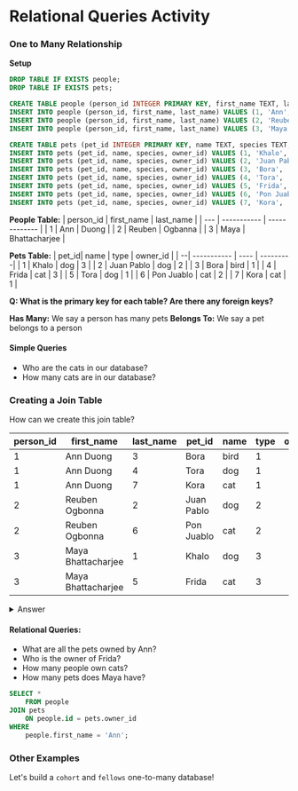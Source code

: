 # Relational Queries Activity

### One to Many Relationship

**Setup**

```sql
DROP TABLE IF EXISTS people;
DROP TABLE IF EXISTS pets;

CREATE TABLE people (person_id INTEGER PRIMARY KEY, first_name TEXT, last_name TEXT);
INSERT INTO people (person_id, first_name, last_name) VALUES (1, 'Ann', 'Duong');
INSERT INTO people (person_id, first_name, last_name) VALUES (2, 'Reuben', 'Ogbonna');
INSERT INTO people (person_id, first_name, last_name) VALUES (3, 'Maya', 'Bhattacharjee');

CREATE TABLE pets (pet_id INTEGER PRIMARY KEY, name TEXT, species TEXT, owner_id INTEGER);
INSERT INTO pets (pet_id, name, species, owner_id) VALUES (1, 'Khalo', 'dog', 3);
INSERT INTO pets (pet_id, name, species, owner_id) VALUES (2, 'Juan Pablo', 'dog', 2);
INSERT INTO pets (pet_id, name, species, owner_id) VALUES (3, 'Bora', 'bird', 1);
INSERT INTO pets (pet_id, name, species, owner_id) VALUES (4, 'Tora', 'dog', 1);
INSERT INTO pets (pet_id, name, species, owner_id) VALUES (5, 'Frida', 'cat', 3);
INSERT INTO pets (pet_id, name, species, owner_id) VALUES (6, 'Pon Juablo', 'cat', 2);
INSERT INTO pets (pet_id, name, species, owner_id) VALUES (7, 'Kora', 'cat', 1);
```

**People Table:**
| person_id  | first_name  | last_name     |
| --- | ----------- | ------------- |
| 1   | Ann         | Duong         |
| 2   | Reuben      | Ogbanna       |
| 3   | Maya        | Bhattacharjee |

**Pets Table:**
| pet_id| name        | type | owner_id |
| --| ----------- | ---- | ---------|
| 1 | Khalo       | dog  | 3        |
| 2 | Juan Pablo  | dog  | 2        |
| 3 | Bora        | bird | 1        |
| 4 | Frida       | cat  | 3        |
| 5 | Tora        | dog  | 1        |
| 6 | Pon Juablo  | cat  | 2        |
| 7 | Kora        | cat  | 1        |

**Q: What is the primary key for each table? Are there any foreign keys?**

**Has Many:** We say a person has many pets
**Belongs To:**	We say a pet belongs to a person

#### Simple Queries

- Who are the cats in our database?
- How many cats are in our database?

### Creating a Join Table

How can we create this join table?

| person_id  | first_name  | last_name     | pet_id | name        | type | owner_id |
| --| ----------- | ---- | ---------| --- | ----------- | ------------- |
| 1	 | Ann	Duong | 	3 | 	Bora 	| bird	| 1 | 
| 1	 | Ann	Duong | 	4 | 	Tora 	| dog	| 1 | 
| 1 | 	Ann	Duong | 	7 | 	Kora 	| cat	| 1 | 
| 2 | 	Reuben	Ogbonna | 	2 | 	Juan  Pablo	| dog	| 2 | 
| 2 | 	Reuben	Ogbonna | 	6 | 	Pon  Juablo	| cat	| 2 | 
| 3 | 	Maya	Bhattacharjee | 	1 | 	Khalo 	| dog	| 3 | 
| 3 | 	Maya	Bhattacharjee | 	5 | 	Frida 	| cat	| 3 | 

<details><summary>Answer</summary>

```sql
SELECT * 
	FROM people 
JOIN pets 
	ON people.id = pets.owner_id;
```

</details>

#### Relational Queries:

- What are all the pets owned by Ann?
- Who is the owner of Frida?
- How many people own cats?
- How many pets does Maya have?

```sql
SELECT * 
	FROM people 
JOIN pets 
	ON people.id = pets.owner_id
WHERE 
	people.first_name = 'Ann';
```


### Other Examples

Let's build a `cohort` and `fellows` one-to-many database!
